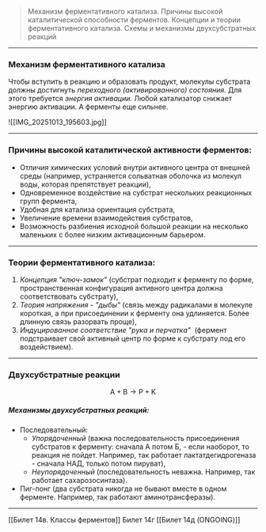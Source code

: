 
> Механизм ферментативного катализа. Причины высокой каталитической способности ферментов. Концепции и теории ферментативного катализа. Схемы и механизмы двухсубстратных реакций

---

### Механизм ферментативного катализа 

Чтобы вступить в реакцию и образовать продукт, молекулы субстрата должны достигнуть *переходного (активированного) состояния*. Для этого требуется _энергия активации._ Любой катализатор снижает энергию активации. А ферменты еще сильнее.

![[IMG_20251013_195603.jpg]]


---

### Причины высокой каталитической активности ферментов:

- Отличия химических условий внутри активного центра от внешней среды (например, устраняется сольватная оболочка из молекул воды, которая препятствует реакции),
- Одновременное воздействие на субстрат нескольких реакционных групп фермента,
- Удобная для катализа ориентация субстрата,
- Увеличение времени взаимодействия субстратов,
- Возможность разбиения исходной большой реакции на несколько маленьких с более низким активационным барьером.

---

### Теории ферментативного катализа:

1. _Концепция "ключ-замок"_ (субстрат подходит к ферменту по форме, пространственная конфигурация активного центра должна соответствовать субстрату),
2. *Теория напряжения - "дыбы"* (связь между радикалами в молекуле короткая, а при присоединении к ферменту она удлиняется. Более длинную связь разорвать проще),
3. _Индуцированное соответствие_ _"рука и перчатка"_  (фермент подстраивает свой активный центр по форме к субстрату под его воздействием).  

---

### Двухсубстратные реакции
  
$$
\mathrm{A + B \longrightarrow P + K}
$$
  
##### Механизмы двухсубстратных реакций:

- Последовательный:
    - _Упорядоченный_ (важна последовательность присоединения субстратов к ферменту: сначала А потом Б, - если наоборот, то реакция не пойдет. Например, так работает лактатдегидрогеназа - сначала НАД, только потом пируват),
    - _Неупорядоченный_ (последовательность неважна. Например, так работает сахарозосинтаза).
- Пиг-понг (два субстрата никогда не бывают вместе в одном ферменте. Например, так работают аминотрансферазы).

---
[[Билет 14в. Классы ферментов]]
Билет 14г
[[Билет 14д (ONGOING)]]